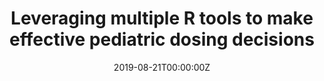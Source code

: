 ---
title: 'Leveraging multiple R tools to make effective pediatric dosing decisions'
authors:
- Jeannine Fisher
date: '2019-08-21T00:00:00Z'

# Schedule page publish date (NOT proceeding's date).
publishDate: '20001-01-01T00:00:00Z'

# proceeding type.
# Legend: 0 = Uncategorized; 1 = Talk, 2 = Keynote, 3 = Workshop
# To add more update publications_types.toml and en.yaml
proceeding_types: ['1']

# proceeding name and optional abbreviated proceeding name.
proceeding: Presented at 2019 Conference
proceeding_short: Presented at 2019 Conference

abstract: 

tags:
- Metrum Research Group
featured: false

links:
url_slides: 'https://github.com/rinpharma/rinpharma2019program/tree/master/talks_folder/2019-Fisher-Pediatric_Dosing_Decisions.pdf'
url_video: ''

---